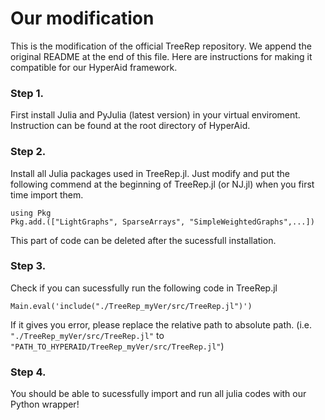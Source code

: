 # Our modification
This is the modification of the official TreeRep repository. We append the original README at the end of this file. Here are instructions for making it compatible for our HyperAid framework.

### Step 1.
First install Julia and PyJulia (latest version) in your virtual enviroment. Instruction can be found at the root directory of HyperAid.

### Step 2.
Install all Julia packages used in TreeRep.jl. Just modify and put the following commend at the beginning of TreeRep.jl (or NJ.jl) when you first time import them.

```
using Pkg
Pkg.add.(["LightGraphs", SparseArrays", "SimpleWeightedGraphs",...])
```
This part of code can be deleted after the sucessfull installation. 

### Step 3.
Check if you can sucessfully run the following code in TreeRep.jl
```
Main.eval('include("./TreeRep_myVer/src/TreeRep.jl")')
```
If it gives you error, please replace the relative path to absolute path. (i.e. `"./TreeRep_myVer/src/TreeRep.jl"` to `"PATH_TO_HYPERAID/TreeRep_myVer/src/TreeRep.jl"`)

### Step 4.
You should be able to sucessfully import and run all julia codes with our Python wrapper! 